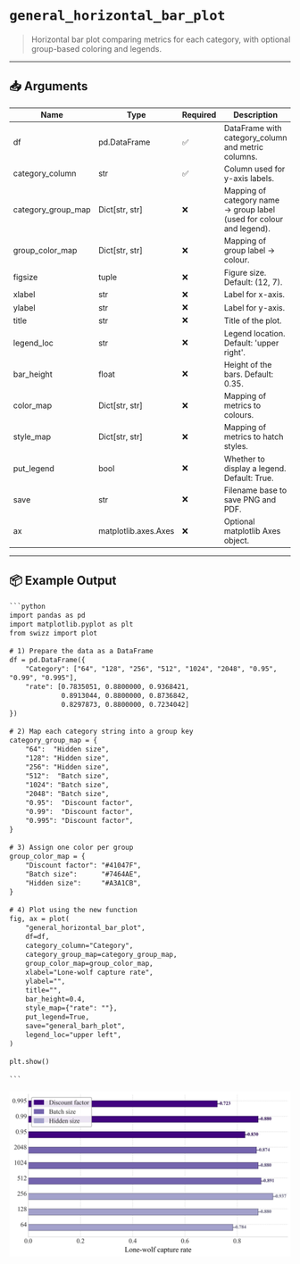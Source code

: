 # `general_horizontal_bar_plot`

> Horizontal bar plot comparing metrics for each category, with optional group-based coloring and legends.

---

## 📥 Arguments

| Name | Type | Required | Description |
|------|------|----------|-------------|
| df | pd.DataFrame | ✅ | DataFrame with category_column and metric columns. |
| category_column | str | ✅ | Column used for y-axis labels. |
| category_group_map | Dict[str, str] | ❌ | Mapping of category name → group label (used for colour and legend). |
| group_color_map | Dict[str, str] | ❌ | Mapping of group label → colour. |
| figsize | tuple | ❌ | Figure size. Default: (12, 7). |
| xlabel | str | ❌ | Label for x-axis. |
| ylabel | str | ❌ | Label for y-axis. |
| title | str | ❌ | Title of the plot. |
| legend_loc | str | ❌ | Legend location. Default: 'upper right'. |
| bar_height | float | ❌ | Height of the bars. Default: 0.35. |
| color_map | Dict[str, str] | ❌ | Mapping of metrics to colours. |
| style_map | Dict[str, str] | ❌ | Mapping of metrics to hatch styles. |
| put_legend | bool | ❌ | Whether to display a legend. Default: True. |
| save | str | ❌ | Filename base to save PNG and PDF. |
| ax | matplotlib.axes.Axes | ❌ | Optional matplotlib Axes object. |

---

## 📦 Example Output

````{dropdown} Click to show example code
```python
import pandas as pd
import matplotlib.pyplot as plt
from swizz import plot

# 1) Prepare the data as a DataFrame
df = pd.DataFrame({
    "Category": ["64", "128", "256", "512", "1024", "2048", "0.95", "0.99", "0.995"],
    "rate": [0.7835051, 0.8800000, 0.9368421,
             0.8913044, 0.8800000, 0.8736842,
             0.8297873, 0.8800000, 0.7234042]
})

# 2) Map each category string into a group key
category_group_map = {
    "64":  "Hidden size",
    "128": "Hidden size",
    "256": "Hidden size",
    "512":  "Batch size",
    "1024": "Batch size",
    "2048": "Batch size",
    "0.95":  "Discount factor",
    "0.99":  "Discount factor",
    "0.995": "Discount factor",
}

# 3) Assign one color per group
group_color_map = {
    "Discount factor": "#41047F",
    "Batch size":      "#7464AE",
    "Hidden size":     "#A3A1CB",
}

# 4) Plot using the new function
fig, ax = plot(
    "general_horizontal_bar_plot",
    df=df,
    category_column="Category",
    category_group_map=category_group_map,
    group_color_map=group_color_map,
    xlabel="Lone-wolf capture rate",
    ylabel="",
    title="",
    bar_height=0.4,
    style_map={"rate": ""},
    put_legend=True,
    save="general_barh_plot",
    legend_loc="upper left",
)

plt.show()

```
````

<img src="../../_static/images/plots/general_barh_plot.png" alt="general_horizontal_bar_plot" style="max-width: 100%; width: auto; height: auto; max-height: 450px;">
